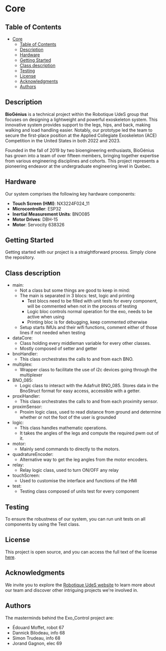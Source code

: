 # Core

## Table of Contents

- [Core](#core)
  - [Table of Contents](#table-of-contents)
  - [Description](#description)
  - [Hardware](#hardware)
  - [Getting Started](#getting-started)
  - [Class description](#class-description)
  - [Testing](#testing)
  - [License](#license)
  - [Acknowledgments](#acknowledgments)
  - [Authors](#authors)

## Description

**BioGénius** is a technical project within the Robotique UdeS group that focuses on designing a lightweight and powerful exoskeleton system. This innovative system provides support to the legs, hips, and back, making walking and load handling easier. Notably, our prototype led the team to secure the first-place position at the Applied Collegiate Exoskeleton (ACE) Competition in the United States in both 2022 and 2023.

Founded in the fall of 2019 by two bioengineering enthusiasts, BioGénius has grown into a team of over fifteen members, bringing together expertise from various engineering disciplines and cohorts. This project represents a pioneering endeavor at the undergraduate engineering level in Quebec.

## Hardware

Our system comprises the following key hardware components:

- **Touch Screen (HMI)**: NX3224F024_11
- **Microcontroller**: ESP32
- **Inertial Measurement Units**: BNO085
- **Motor Drives**: DBH-15
- **Motor**: Servocity 638326

## Getting Started

Getting started with our project is a straightforward process. Simply clone the repository.

## Class description

- main: 
  - Not a class but some things are good to keep in mind:
  - The main is separated in 3 blocs: test, logic and printing
    - Test blocs need to be filled with unit tests for every component, will be commented when not in the process of testing 
    - Logic bloc controls normal operation for the exo, needs to be active when using
    - Printing bloc is for debugging, keep commented otherwise
  - Setup starts IMUs and their wifi functions, comment either of those lines if not needed when testing
- dataCore:
  - Class holding every middleman variable for every other classes.
  - Mostly composed of setter and getter
- bnoHandler:
  - This class orchestrates the calls to and from each BNO.
- multiplex:
  - Wrapper class to facilitate the use of i2c devices going through the multiplexer
- BNO_085:
  - Logic class to interact with the Adafruit BNO_085. Stores data in the BnoStruct
  format for easy access, accessible with a getter.
- proxiHandler:
  - This class orchestrates the calls to and from each proximity sensor.
- proximSensor:
  - Proxim logic class, used to read distance from ground and determine whether or not the foot of the user is grounded
- logic:
  - This class handles mathematic operations. 
  - It takes the angles of the legs and compute the required pwm out of it.
- motor:
  - Mainly send commands to directly to the motors.
- quadratureEncoder:
  - Alternative way to get the leg angles from the motor encoders.
- relay:
  - Relay logic class,  used to turn ON/OFF any relay
- touchScreen:
  - Used to customise the interface and functions of the HMI
- test:
  - Testing class composed of units test for every component
  
## Testing

To ensure the robustness of our system, you can run unit tests on all components by using the Test class.

## License

This project is open source, and you can access the full text of the license [here](link-to-license).

## Acknowledgments

We invite you to explore the [Robotique UdeS website](https://robotiqueudes.ca/) to learn more about our team and discover other intriguing projects we're involved in.

## Authors

The masterminds behind the Exo_Control project are:

- Édouard Moffet, robot 67
- Dannick Bilodeau,  info 68
- Simon Trudeau,  info 68
- Jorand Gagnon,  elec 69
